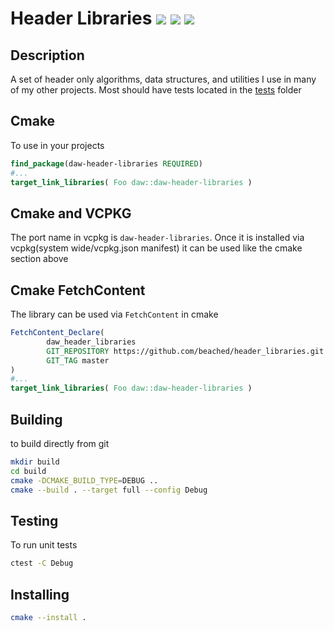 # Header Libraries ![](https://github.com/beached/header_libraries/workflows/MacOS/badge.svg) ![](https://github.com/beached/header_libraries/workflows/Ubuntu/badge.svg) ![](https://github.com/beached/header_libraries/workflows/Windows/badge.svg)

## Description
A set of header only algorithms, data structures, and utilities I use in many of my other projects.  Most should have tests located in the [tests](tests/) folder

## Cmake
To use in your projects
```cmake
find_package(daw-header-libraries REQUIRED)
#... 
target_link_libraries( Foo daw::daw-header-libraries )
```

## Cmake and VCPKG
The port name in vcpkg is `daw-header-libraries`.  Once it is installed via vcpkg(system wide/vcpkg.json manifest) it can be used like the cmake section above

## Cmake FetchContent
The library can be used via `FetchContent` in cmake
```cmake
FetchContent_Declare(
        daw_header_libraries
        GIT_REPOSITORY https://github.com/beached/header_libraries.git
        GIT_TAG master
)
#... 
target_link_libraries( Foo daw::daw-header-libraries )
```

## Building
to build directly from git
```bash
mkdir build
cd build
cmake -DCMAKE_BUILD_TYPE=DEBUG ..
cmake --build . --target full --config Debug
```

## Testing
To run unit tests

```bash
ctest -C Debug
```

## Installing

```bash
cmake --install .
```
